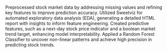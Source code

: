 Preprocessed stock market data by addressing missing values and refining key features to improve prediction accuracy. Utilized Sweetviz for automated exploratory data analysis (EDA), generating a detailed HTML report with insights to inform feature engineering. Created predictive features, such as a next-day stock price indicator and a boolean market trend target, enhancing model interpretability. Applied a Random Forest Classifier to uncover non-linear patterns and achieve high precision in predicting stock trends.
